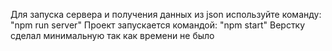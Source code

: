 Для запуска сервера и получения данных из json используйте команду: "npm run server"
Проект запускается командой: "npm start"
Верстку сделал минимальную так как времени не было 